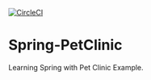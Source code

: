 [![CircleCI](https://circleci.com/gh/Nilesh767/Spring-PetClinic/tree/master.svg?style=svg)](https://circleci.com/gh/Nilesh767/Spring-PetClinic/tree/master)
# Spring-PetClinic
Learning Spring with Pet Clinic Example.
